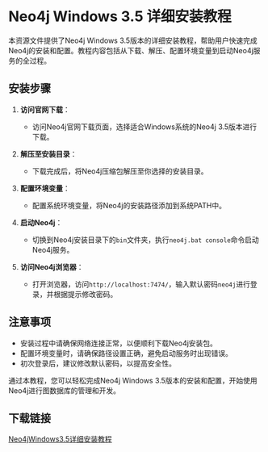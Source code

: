 # Neo4j Windows 3.5 详细安装教程

本资源文件提供了Neo4j Windows 3.5版本的详细安装教程，帮助用户快速完成Neo4j的安装和配置。教程内容包括从下载、解压、配置环境变量到启动Neo4j服务的全过程。

## 安装步骤

1. **访问官网下载**：
   - 访问Neo4j官网下载页面，选择适合Windows系统的Neo4j 3.5版本进行下载。

2. **解压至安装目录**：
   - 下载完成后，将Neo4j压缩包解压至你选择的安装目录。

3. **配置环境变量**：
   - 配置系统环境变量，将Neo4j的安装路径添加到系统PATH中。

4. **启动Neo4j**：
   - 切换到Neo4j安装目录下的`bin`文件夹，执行`neo4j.bat console`命令启动Neo4j服务。

5. **访问Neo4j浏览器**：
   - 打开浏览器，访问`http://localhost:7474/`，输入默认密码`neo4j`进行登录，并根据提示修改密码。

## 注意事项

- 安装过程中请确保网络连接正常，以便顺利下载Neo4j安装包。
- 配置环境变量时，请确保路径设置正确，避免启动服务时出现错误。
- 初次登录后，建议修改默认密码，以提高安全性。

通过本教程，您可以轻松完成Neo4j Windows 3.5版本的安装和配置，开始使用Neo4j进行图数据库的管理和开发。

## 下载链接

[Neo4jWindows3.5详细安装教程](https://pan.quark.cn/s/b4d14cabdb43)